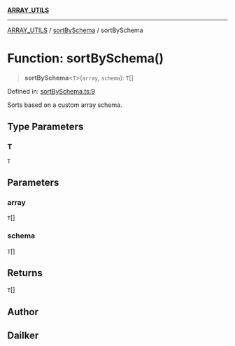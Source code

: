 [**ARRAY_UTILS**](../../README.md)

***

[ARRAY_UTILS](../../README.md) / [sortBySchema](../README.md) / sortBySchema

# Function: sortBySchema()

> **sortBySchema**\<`T`\>(`array`, `schema`): `T`[]

Defined in: [sortBySchema.ts:9](https://github.com/dailker/everyutil/blob/9ec04d41a381dab61073bf86e9abc70eaf55066d/src/array/sortBySchema.ts#L9)

Sorts based on a custom array schema.

## Type Parameters

### T

`T`

## Parameters

### array

`T`[]

### schema

`T`[]

## Returns

`T`[]

## Author

## Dailker
